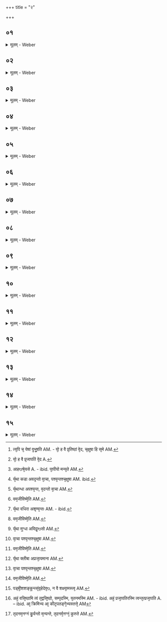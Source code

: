 +++
title = "२"

+++


##  ०१
<details><summary>मूलम् - Weber</summary>

यो᳘ ह वै ज्ये᳘ष्ठं च श्रे᳘ष्ठं च वे᳘द॥  
ज्ये᳘ष्ठश्च श्रे᳘ष्ठश्च स्वा᳘नाम् भवति प्राणो वै ज्ये᳘ष्ठश्च श्रे᳘ष्ठश्च ज्ये᳘ष्ठश्च श्रे᳘ष्ठश्च स्वा᳘नाम् भवत्य᳘पि च ये᳘षाम् बु᳘भूषति [^wbr_1] य᳘ एवं वे᳘द॥  

[^wbr_1]: त्य᳘पि च᳘ येषां वुभू᳘षति AM. - यो᳘ ह वै प्र᳘तिष्ठां वे᳘द, च᳘क्षुषा हि स᳘मे AM.
</details>

##  ०२
<details><summary>मूलम् - Weber</summary>

यो᳘ ह वै व᳘सिष्ठां वे᳘द॥  
व᳘सिष्ठः स्वा᳘नाम् भवति वाग्वै व᳘सिष्ठा व᳘सिष्ठः स्वा᳘नाम् भवति य᳘ एवं वे᳘द॥
</details>

##  ०३
<details><summary>मूलम् - Weber</summary>

यो᳘ ह वै᳘ प्रतिष्ठां वे᳘द॥  
प्र᳘तितिष्ठति समे प्र᳘तितिष्ठति दुर्गे च᳘क्षुर्वै᳘ प्रतिष्ठा च᳘क्षुषा हि᳘ समे᳘ च दुर्गे᳘ च प्र᳘तितिष्ठति प्र᳘तितिष्ठति समे प्र᳘तितिष्ठति दुर्गे य᳘ एवं वे᳘द॥
</details>

##  ०४
<details><summary>मूलम् - Weber</summary>

यो᳘ ह वै᳘ सम्प᳘दं वे᳘द॥  
स᳘ᳫं᳘ हास्मै पद्यते यं का᳘मं काम᳘यते श्रो᳘त्रं वै᳘ सम्पछ्रो᳘त्रेॗ हीमे स᳘र्वे वे᳘दा अभिस᳘म्पन्नाः स᳘ᳫं᳘ हास्मै पद्यते यं का᳘मं काम᳘यते य᳘ एवं वे᳘द॥
</details>

##  ०५
<details><summary>मूलम् - Weber</summary>

यो᳘ ह वा᳘ आय᳘तनं वे᳘द॥  
आय᳘तनᳫं स्वा᳘नाम् भवत्याय᳘तनं ज᳘नानाम् म᳘नो वा᳘ आय᳘तनमाय᳘तनᳫं स्वा᳘नाम् भवत्याय᳘तनं ज᳘नानां य᳘ एवं वे᳘द॥
</details>

##  ०६
<details><summary>मूलम् - Weber</summary>

यो᳘ ह वै प्र᳘जातिं वे᳘द [^wbr_2] ॥  
प्र᳘जायते प्रज᳘या पशु᳘भी रे᳘तो वै प्र᳘जातिः प्र᳘जायते प्रज᳘या पशु᳘भिर्य᳘ एवं वे᳘द॥  

[^wbr_2]: यो᳘ ह वै प्र᳘जापतिं वे᳘द A.
</details>

##  ०७
<details><summary>मूलम् - Weber</summary>

ते᳘ हेमे᳘ प्राणाः᳟॥  
अहंश्रे᳘यसे विव᳘दमाना ब्र᳘ह्म जग्मुः को᳘ नो व᳘सिष्ठ इ᳘ति य᳘स्मिन्व उ᳘त्क्रान्त इदं श᳘रीरम् पा᳘पीयो म᳘न्यते [^wbr_3] स᳘ वो व᳘सिष्ठ इ᳘ति॥  

[^wbr_3]: आहᳫश्रे᳘यसे A. - ibid. पा᳘पीयो मन्य᳘ते AM.
</details>

##  ०८
<details><summary>मूलम् - Weber</summary>

वाग्घो᳘च्चक्राम॥  
सा᳘ संवत्सरम् प्रो᳘ष्याग᳘त्योवाच कथ᳘मशकत म᳘दृते जी᳘वितुमि᳘ति ते᳘ होचुर्य᳘था कडा᳘ अवद᳘न्तो वाचा᳘ प्राण᳘न्तः प्राणे᳘न प᳘श्यन्तश्च᳘क्षुषा [^wbr_4] शृण्व᳘न्तः श्रो᳘त्रेण विद्वा᳘ᳫं᳘सो म᳘नसा प्रजा᳘यमाना रे᳘तसैव᳘मजीविष्मे᳘ति प्र᳘विवेश ह वा᳘क्॥  

[^wbr_4]: र्य᳘था कडा अवद᳘न्तो वा᳘चा, पश्य᳘न्तश्च᳘क्षुषा AM. ibid.
</details>

##  ०९
<details><summary>मूलम् - Weber</summary>

च᳘क्षुर्हो᳘च्चक्राम॥  
त᳘त्संवत्सरम् प्रो᳘ष्याग᳘त्योवाच कथ᳘मशकत म᳘दृते जी᳘वितुमि᳘ति ते᳘ होचुर्य᳘थान्धा᳘ अपश्य᳘न्तश्च᳘क्षुषा प्राण᳘न्तः प्राणे᳘न व᳘दन्तो वाचा᳘ [^wbr_5] शृण्व᳘न्तः श्रो᳘त्रेण विद्वा᳘ᳫं᳘सो म᳘नसा प्रजा᳘यमाना रे᳘तसैव᳘मजीविष्मे᳘ति [^wbr_6] प्र᳘विवेश ह च᳘क्षुः॥  

[^wbr_5]: र्य᳘थान्धा अपश्य᳘न्त, व᳘दन्तो वा᳘चा AM.
[^wbr_6]: वम᳘जीविष्मे᳘ति AM.
</details>

##  १०
<details><summary>मूलम् - Weber</summary>

श्रो᳘त्रᳫं हो᳘च्चक्राम॥  
त᳘त्संवत्सरम् प्रो᳘ष्याग᳘त्योवाच कथ᳘मशकत म᳘दृते जी᳘वितुमि᳘ति ते᳘ होचुर्य᳘था बधिरा᳘ अशृण्व᳘न्तः [^wbr_7] श्रो᳘त्रेण प्राण᳘न्तः प्राणे᳘न व᳘दन्तो वाचा प᳘श्यन्तश्च᳘क्षुषा विद्वा᳘ᳫं᳘सो म᳘नसा प्रजा᳘यमाना रे᳘तसैव᳘मजीविष्मे᳘ति [^wbr_8] प्र᳘विवेश ह श्रो᳘त्रम्॥  

[^wbr_7]: र्य᳘था वधिरा अशृण्व᳘न्तः AM. - ibid. 
[^wbr_8]: वम᳘जीविष्मे᳘ति AM.
</details>

##  ११
<details><summary>मूलम् - Weber</summary>

म᳘नो हो᳘च्चक्राम॥  
त᳘त्संवत्सरम् प्रो᳘ष्याग᳘त्योवाच कथ᳘मशकत म᳘दृते जी᳘वितुमि᳘ति ते᳘ होचुर्य᳘था मुग्धा᳘ अविद्वा᳘ᳫं᳘सो [^wbr_9] म᳘नसा प्राण᳘न्तः प्राणे᳘न व᳘दन्तो वाचा प᳘श्यन्तश्च᳘क्षुषा [^wbr_10] शृण्व᳘न्तः श्रो᳘त्रेण प्रजा᳘यमाना रे᳘तसैव᳘मजीविष्मे᳘ति [^wbr_11] प्र᳘विवेश ह म᳘नः॥  

[^wbr_9]: र्य᳘था मुग्धा अविद्वा᳘ᳫसो AM.
[^wbr_10]: वा᳘चा पश्य᳘न्तश्च᳘क्षुषा AM.
[^wbr_11]: वम᳘जीविष्मे᳘ति AM.
</details>

##  १२
<details><summary>मूलम् - Weber</summary>

रे᳘तो हो᳘च्चक्राम॥  
त᳘त्संवत्सरम् प्रो᳘ष्याग᳘त्योवाच कथ᳘मशकत म᳘दृते जी᳘वितुमि᳘ति ते᳘ होचुर्य᳘था क्लीबा᳘ अप्रजा᳘यमाना [^wbr_12] रे᳘तसा प्राण᳘न्तः प्राणे᳘न व᳘दन्तो वाचा प᳘श्यन्तश्च᳘क्षुषा [^wbr_13] शृण्व᳘न्तः श्रो᳘त्रेण विद्वा᳘ᳫं᳘सो म᳘नसैव᳘मजीविष्मे᳘ति [^wbr_14] प्र᳘विवेश ह रे᳘तः॥  

[^wbr_12]: र्य᳘था क्लीबा अप्रजा᳘यमाना AM.
[^wbr_13]: वा᳘चा पश्य᳘न्तश्च᳘क्षुषा AM.
[^wbr_14]: वम᳘जीविष्मे᳘ति AM.
</details>

##  १३
<details><summary>मूलम् - Weber</summary>

अ᳘थ ह प्राण᳘ उत्क्रमिष्य᳘न्॥  
य᳘था महासुहयः᳘ सैन्धवः᳘ पड्वी᳘शशङ्कून्त्संवृहे᳘देव᳘ᳫं᳘ हैॗवेमा᳘त्प्राणान्त्सं᳘ववर्ह ते᳘ होचुर्मा᳘ भगव उ᳘त्क्रमीर्न वै᳘ शक्ष्यामस्त्व᳘दृते [^wbr_15] जी᳘वितुमि᳘ति त᳘स्य वै᳘ मे बलिं᳘ कुरुते᳘ति तथे᳘ति॥  

[^wbr_15]: पड्बी᳘शशङ्कून्त्सं᳘वृहेदेव᳘ᳫ, न वै शक्ष्या᳘मस्त्व᳘ AM.
</details>

##  १४
<details><summary>मूलम् - Weber</summary>

सा᳘ ह वा᳘गुवाच॥  
यद्वा᳘ अहं व᳘सिष्ठा᳘स्मि त्वं तद्व᳘सिष्ठोऽसी᳘ति च᳘क्षुर्यद्वा᳘ अह᳘म् प्रतिष्ठा᳘स्मि त्वं त᳘त्प्रतिॗष्ठोऽसी᳘ति श्रो᳘त्रं यद्वा᳘ अह᳘ᳫं᳘ सम्पद᳘स्मि त्वं त᳘त्सम्प᳘दसी᳘ति म᳘नो यद्वा᳘ अह᳘माय᳘तनम᳘स्मि त्वं त᳘दाय᳘तनमसी᳘ति रे᳘तो यद्वा᳘ अहम् प्र᳘जातिर᳘स्मि त्वं तत्प्र᳘जातिरसी᳘ति त᳘स्यो मे किम᳘न्नं किं वा᳘स इ᳘ति य᳘दिदं किं चा᳘ श्वभ्य आ क्रि᳘मिभ्य आ᳘ कीटपतङ्गे᳘भ्यस्तत्ते᳘ऽन्नमा᳘पो [^wbr_16] वा᳘स इ᳘ति न᳘ ह वा अस्या᳘नन्नं जग्ध᳘म् भवति ना᳘नन्नम् प्र᳘तिगृहीतं य᳘ एव᳘मेत᳘दनस्या᳘न्नं वे᳘द॥  

[^wbr_16]: अहं᳘ वसि᳘ष्ठामि त्वं त᳘द्वसि᳘ष्ठो, सम्प᳘दस्मि, य᳘तनमस्मि AM. - ibid. अहं᳘ प्रजा᳘पतिरस्मि त्वन्त᳘त्प्रजा᳘पति A. – ibid. आ᳘ क्रिमिभ्य आ᳘ कीट᳘पतङ्गे᳘भ्यस्तत्ते᳘ AM
</details>

##  १५
<details><summary>मूलम् - Weber</summary>

त᳘द्विद्वा᳘ᳫं᳘सः श्रो᳘त्रियाः॥  
अशिष्य᳘न्त आ᳘चामन्त्यशित्वा᳘चामन्त्येतमे᳘व त᳘दनम᳘नग्नं कुर्व᳘न्तो मन्यन्ते त᳘स्मादेवंवि᳘दशिष्यन्ना᳘चामेदशित्वा᳘चामेदेत᳘मेव त᳘दनम᳘नग्नं कुरुते [^wbr_17] ॥  

[^wbr_17]: त᳘दनम᳘नग्नं कु᳘र्वन्तो म᳘न्यन्ते, त᳘दनर्म᳘नग्नं᳘ कुरुते AM.
</details>